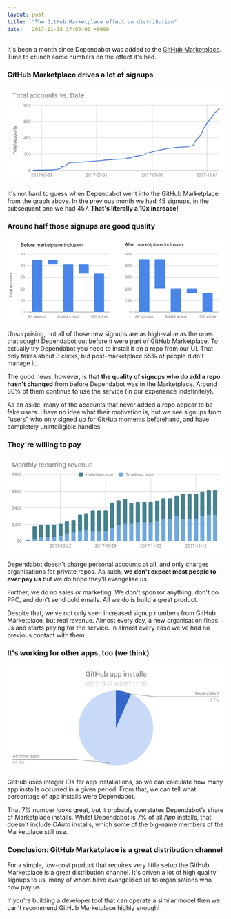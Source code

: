 ```yaml
---
layout: post
title:  "The GitHub Marketplace effect on distribution"
date:   2017-11-15 17:00:00 +0000
---
```


It's been a month since Dependabot was added to the
[GitHub Marketplace][marketplace]. Time to crunch some numbers on the effect
it's had.

### GitHub Marketplace drives a lot of signups

<img alt="Signups over time" src="/images/blog/signups-graph.png" style="margin-top: 0;">

It's not hard to guess when Dependabot went into the GitHub Marketplace from the
graph above. In the previous month we had 45 signups, in the subsequent one we
had 457. **That's literally a 10x increase!**

### Around half those signups are good quality

<img alt="Conversion rate" src="/images/blog/signups-conversion-graph.png" style="margin-top: 0;">

Unsurprising, not all of those new signups are as high-value as the ones that
sought Dependabot out before it were part of GitHub Marketplace. To actually try
Dependabot you need to install it on a repo from our UI. That only takes
about 3 clicks, but post-marketplace 55% of people didn't manage it.

The good news, however, is that **the quality of signups who do add a repo
hasn't changed** from before Dependabot was in the Marketplace.
Around 80% of them continue to use the service (in our experience indefinitely).

As an aside, many of the accounts that never added a repo appear to be fake
users. I have no idea what their motivation is, but we see signups from "users"
who only signed up for GitHub moments beforehand, and have completely
unintelligible handles.

### They're willing to pay

<img alt="Percentage of app installs" src="/images/blog/revenue-graph.png" style="margin-top: 0;">

Dependabot doesn't charge personal accounts at all, and only charges
organisations for private repos. As such, **we don't expect most people to ever
pay us** but we do hope they'll evangelise us.

Further, we do no sales or marketing. We don't sponsor anything, don't do PPC,
and don't send cold emails. All we do is build a great product.

Despite that, we've not only seen increased signup numbers from GitHub
Marketplace, but real revenue. Almost every day, a new organisation finds us and
starts paying for the service. In almost every case we've had no previous
contact with them.

### It's working for other apps, too (we think)

<img alt="Percentage of app installs" src="/images/blog/app-installs-percentage.png" style="margin-top: 0;">

GitHub uses integer IDs for app installations, so we can calculate how many app
installs occurred in a given period. From that, we can tell what percentage of
app installs were Dependabot.

That 7% number looks great, but it probably overstates Dependabot's share of
Marketplace installs. Whilst Dependabot is 7% of all *App* installs, that
doesn't include *OAuth* installs, which some of the big-name members of the
Marketplace still use.

### Conclusion: GitHub Marketplace is a great distribution channel

For a simple, low-cost product that requires very little setup the GitHub
Marketplace is a great distribution channel. It's driven a lot of high quality
signups to us, many of whom have evangelised us to organisations who now pay us.

If you're building a developer tool that can operate a similar model then we
can't recommend GitHub Marketplace highly enough!

[dependabot]: https://dependabot.com
[marketplace]: https://github.com/marketplace
